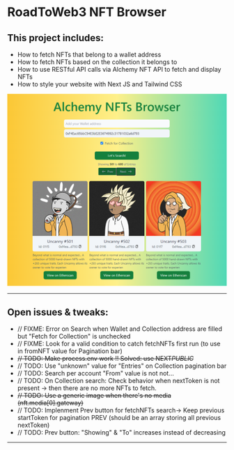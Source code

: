 # RoadToWeb3 NFT Browser

## This project includes:

- How to fetch NFTs that belong to a wallet address
- How to fetch NFTs based on the collection it belongs to
- How to use RESTful API calls via Alchemy NFT API to fetch and display NFTs
- How to style your website with Next JS and Tailwind CSS

![Screenshot](screenshot.png)

---

## Open issues & tweaks:

- // FIXME: Error on Search when Wallet and Collection address are filled but "Fetch for Collection" is unchecked
- // FIXME: Look for a valid condition to catch fetchNFTs first run (to use in fromNFT value for Pagination bar)
- ~~// TODO: Make process.env work !! Solved: use NEXT*PUBLIC*~~
- // TODO: Use "unknown" value for "Entries" on Collection pagination bar
- // TODO: Search per account "From" value is not not...
- // TODO: On Collection search: Check behavior when nextToken is not present -> then there are no more NFTs to fetch.
- ~~// TODO: Use a generic image when there's no media (nft.media[0].gateway)~~
- // TODO: Implenment Prev button for fetchNFTs search-> Keep previous startToken for pagination PREV (should be an array storing all previous nextToken)
- // TODO: Prev button: "Showing" & "To" increases instead of decreasing

---


